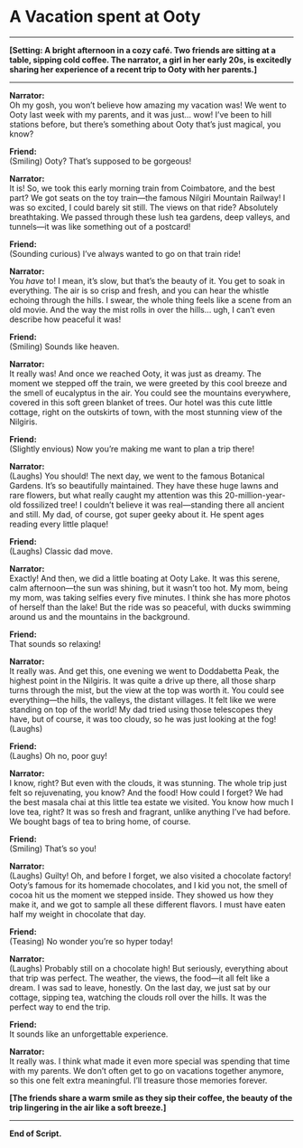 # A Vacation spent at Ooty

---

**[Setting: A bright afternoon in a cozy café. Two friends are sitting at a table, sipping cold coffee. The narrator, a girl in her early 20s, is excitedly sharing her experience of a recent trip to Ooty with her parents.]**

---

**Narrator:**  
Oh my gosh, you won’t believe how amazing my vacation was! We went to Ooty last week with my parents, and it was just… wow! I’ve been to hill stations before, but there’s something about Ooty that’s just magical, you know?

**Friend:**  
(Smiling) Ooty? That’s supposed to be gorgeous!

**Narrator:**  
It is! So, we took this early morning train from Coimbatore, and the best part? We got seats on the toy train—the famous Nilgiri Mountain Railway! I was so excited, I could barely sit still. The views on that ride? Absolutely breathtaking. We passed through these lush tea gardens, deep valleys, and tunnels—it was like something out of a postcard!

**Friend:**  
(Sounding curious) I’ve always wanted to go on that train ride!

**Narrator:**  
You *have* to! I mean, it’s slow, but that’s the beauty of it. You get to soak in everything. The air is so crisp and fresh, and you can hear the whistle echoing through the hills. I swear, the whole thing feels like a scene from an old movie. And the way the mist rolls in over the hills… ugh, I can’t even describe how peaceful it was!

**Friend:**  
(Smiling) Sounds like heaven.

**Narrator:**  
It really was! And once we reached Ooty, it was just as dreamy. The moment we stepped off the train, we were greeted by this cool breeze and the smell of eucalyptus in the air. You could see the mountains everywhere, covered in this soft green blanket of trees. Our hotel was this cute little cottage, right on the outskirts of town, with the most stunning view of the Nilgiris.

**Friend:**  
(Slightly envious) Now you’re making me want to plan a trip there!

**Narrator:**  
(Laughs) You should! The next day, we went to the famous Botanical Gardens. It’s so beautifully maintained. They have these huge lawns and rare flowers, but what really caught my attention was this 20-million-year-old fossilized tree! I couldn’t believe it was real—standing there all ancient and still. My dad, of course, got super geeky about it. He spent ages reading every little plaque!

**Friend:**  
(Laughs) Classic dad move.

**Narrator:**  
Exactly! And then, we did a little boating at Ooty Lake. It was this serene, calm afternoon—the sun was shining, but it wasn’t too hot. My mom, being my mom, was taking selfies every five minutes. I think she has more photos of herself than the lake! But the ride was so peaceful, with ducks swimming around us and the mountains in the background.

**Friend:**  
That sounds so relaxing!

**Narrator:**  
It really was. And get this, one evening we went to Doddabetta Peak, the highest point in the Nilgiris. It was quite a drive up there, all those sharp turns through the mist, but the view at the top was worth it. You could see everything—the hills, the valleys, the distant villages. It felt like we were standing on top of the world! My dad tried using those telescopes they have, but of course, it was too cloudy, so he was just looking at the fog! (Laughs)

**Friend:**  
(Laughs) Oh no, poor guy!

**Narrator:**  
I know, right? But even with the clouds, it was stunning. The whole trip just felt so rejuvenating, you know? And the food! How could I forget? We had the best masala chai at this little tea estate we visited. You know how much I love tea, right? It was so fresh and fragrant, unlike anything I’ve had before. We bought bags of tea to bring home, of course.

**Friend:**  
(Smiling) That’s so you!

**Narrator:**  
(Laughs) Guilty! Oh, and before I forget, we also visited a chocolate factory! Ooty’s famous for its homemade chocolates, and I kid you not, the smell of cocoa hit us the moment we stepped inside. They showed us how they make it, and we got to sample all these different flavors. I must have eaten half my weight in chocolate that day.

**Friend:**  
(Teasing) No wonder you’re so hyper today!

**Narrator:**  
(Laughs) Probably still on a chocolate high! But seriously, everything about that trip was perfect. The weather, the views, the food—it all felt like a dream. I was sad to leave, honestly. On the last day, we just sat by our cottage, sipping tea, watching the clouds roll over the hills. It was the perfect way to end the trip.

**Friend:**  
It sounds like an unforgettable experience.

**Narrator:**  
It really was. I think what made it even more special was spending that time with my parents. We don’t often get to go on vacations together anymore, so this one felt extra meaningful. I’ll treasure those memories forever.

**[The friends share a warm smile as they sip their coffee, the beauty of the trip lingering in the air like a soft breeze.]**

---

**End of Script.**

